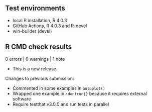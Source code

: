## Test environments
* local R installation, R 4.0.3
* GitHub Actions, R 4.0.3 and R-devel
* win-builder (devel)

## R CMD check results

0 errors | 0 warnings | 1 note

* This is a new release.

Changes to previous submission:

- Commented in some examples in `autoplot()`
- Wrapped one example in `\dontrun{}` because it requires external software
- Require testthat v3.0.0 and run tests in parallel
